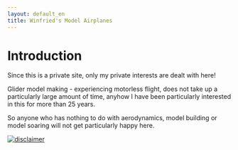 ```yaml
---
layout: default_en
title: Winfried's Model Airplanes
---
```




# Introduction




Since this is a private site,
only my private interests are dealt with here!



Glider model making - experiencing motorless flight,
does not take up a particularly large amount of time,
anyhow I have been particularly interested in this for more than 25 years.


So anyone who has nothing to do with aerodynamics, model building 
or model soaring will not get particularly happy here.

[![disclaimer](http://www.disclaimer.de/images/d_gold.gif)](http://www.disclaimer.de/disclaimer.htm?farbe=FFFFFF/000000/000000/000000)
